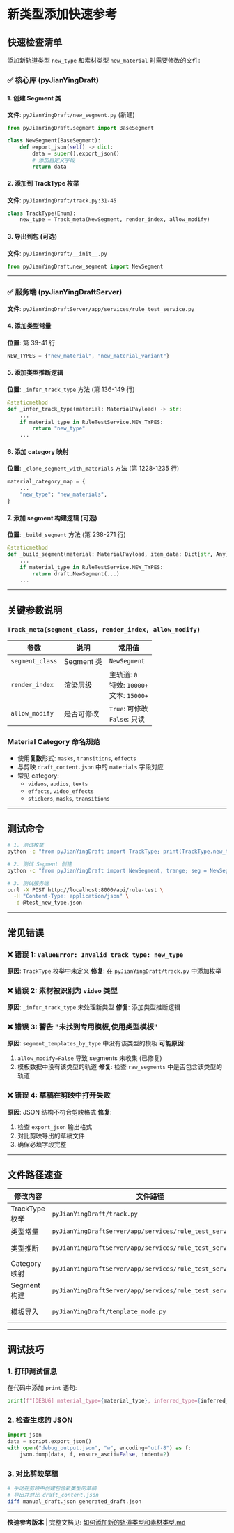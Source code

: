 # 新类型添加快速参考

## 快速检查清单

添加新轨道类型 `new_type` 和素材类型 `new_material` 时需要修改的文件:

### ✅ 核心库 (pyJianYingDraft)

#### 1. 创建 Segment 类
**文件**: `pyJianYingDraft/new_segment.py` (新建)
```python
from pyJianYingDraft.segment import BaseSegment

class NewSegment(BaseSegment):
    def export_json(self) -> dict:
        data = super().export_json()
        # 添加自定义字段
        return data
```

#### 2. 添加到 TrackType 枚举
**文件**: `pyJianYingDraft/track.py:31-45`
```python
class TrackType(Enum):
    new_type = Track_meta(NewSegment, render_index, allow_modify)
```

#### 3. 导出到包 (可选)
**文件**: `pyJianYingDraft/__init__.py`
```python
from pyJianYingDraft.new_segment import NewSegment
```

---

### ✅ 服务端 (pyJianYingDraftServer)

**文件**: `pyJianYingDraftServer/app/services/rule_test_service.py`

#### 4. 添加类型常量
**位置**: 第 39-41 行
```python
NEW_TYPES = {"new_material", "new_material_variant"}
```

#### 5. 添加类型推断逻辑
**位置**: `_infer_track_type` 方法 (第 136-149 行)
```python
@staticmethod
def _infer_track_type(material: MaterialPayload) -> str:
    ...
    if material_type in RuleTestService.NEW_TYPES:
        return "new_type"
    ...
```

#### 6. 添加 category 映射
**位置**: `_clone_segment_with_materials` 方法 (第 1228-1235 行)
```python
material_category_map = {
    ...
    "new_type": "new_materials",
}
```

#### 7. 添加 segment 构建逻辑 (可选)
**位置**: `_build_segment` 方法 (第 238-271 行)
```python
@staticmethod
def _build_segment(material: MaterialPayload, item_data: Dict[str, Any]):
    ...
    if material_type in RuleTestService.NEW_TYPES:
        return draft.NewSegment(...)
    ...
```

---

## 关键参数说明

### `Track_meta(segment_class, render_index, allow_modify)`

| 参数 | 说明 | 常用值 |
|------|------|--------|
| `segment_class` | Segment 类 | `NewSegment` |
| `render_index` | 渲染层级 | 主轨道: `0`<br>特效: `10000+`<br>文本: `15000+` |
| `allow_modify` | 是否可修改 | `True`: 可修改<br>`False`: 只读 |

### Material Category 命名规范

- 使用**复数**形式: `masks`, `transitions`, `effects`
- 与剪映 `draft_content.json` 中的 `materials` 字段对应
- 常见 category:
  - `videos`, `audios`, `texts`
  - `effects`, `video_effects`
  - `stickers`, `masks`, `transitions`

---

## 测试命令

```bash
# 1. 测试枚举
python -c "from pyJianYingDraft import TrackType; print(TrackType.new_type)"

# 2. 测试 Segment 创建
python -c "from pyJianYingDraft import NewSegment, trange; seg = NewSegment(...); print(seg.export_json())"

# 3. 测试服务端
curl -X POST http://localhost:8000/api/rule-test \
  -H "Content-Type: application/json" \
  -d @test_new_type.json
```

---

## 常见错误

### ❌ 错误 1: `ValueError: Invalid track type: new_type`
**原因**: `TrackType` 枚举中未定义
**修复**: 在 `pyJianYingDraft/track.py` 中添加枚举

### ❌ 错误 2: 素材被识别为 `video` 类型
**原因**: `_infer_track_type` 未处理新类型
**修复**: 添加类型推断逻辑

### ❌ 错误 3: 警告 "未找到专用模板,使用类型模板"
**原因**: `segment_templates_by_type` 中没有该类型的模板
**可能原因**:
1. `allow_modify=False` 导致 segments 未收集 (已修复)
2. 模板数据中没有该类型的轨道
**修复**: 检查 `raw_segments` 中是否包含该类型的轨道

### ❌ 错误 4: 草稿在剪映中打开失败
**原因**: JSON 结构不符合剪映格式
**修复**:
1. 检查 `export_json` 输出格式
2. 对比剪映导出的草稿文件
3. 确保必填字段完整

---

## 文件路径速查

| 修改内容 | 文件路径 | 行号 |
|---------|----------|------|
| TrackType 枚举 | `pyJianYingDraft/track.py` | 31-45 |
| 类型常量 | `pyJianYingDraftServer/app/services/rule_test_service.py` | 39-41 |
| 类型推断 | `pyJianYingDraftServer/app/services/rule_test_service.py` | 136-149 |
| Category 映射 | `pyJianYingDraftServer/app/services/rule_test_service.py` | 1228-1235 |
| Segment 构建 | `pyJianYingDraftServer/app/services/rule_test_service.py` | 238-271 |
| 模板导入 | `pyJianYingDraft/template_mode.py` | 215-222 |

---

## 调试技巧

### 1. 打印调试信息
在代码中添加 `print` 语句:
```python
print(f"[DEBUG] material_type={material_type}, inferred_type={inferred_type}")
```

### 2. 检查生成的 JSON
```python
import json
data = script.export_json()
with open("debug_output.json", "w", encoding="utf-8") as f:
    json.dump(data, f, ensure_ascii=False, indent=2)
```

### 3. 对比剪映草稿
```bash
# 手动在剪映中创建包含新类型的草稿
# 导出并对比 draft_content.json
diff manual_draft.json generated_draft.json
```

---

**快速参考版本** | 完整文档见: [如何添加新的轨道类型和素材类型.md](./如何添加新的轨道类型和素材类型.md)
